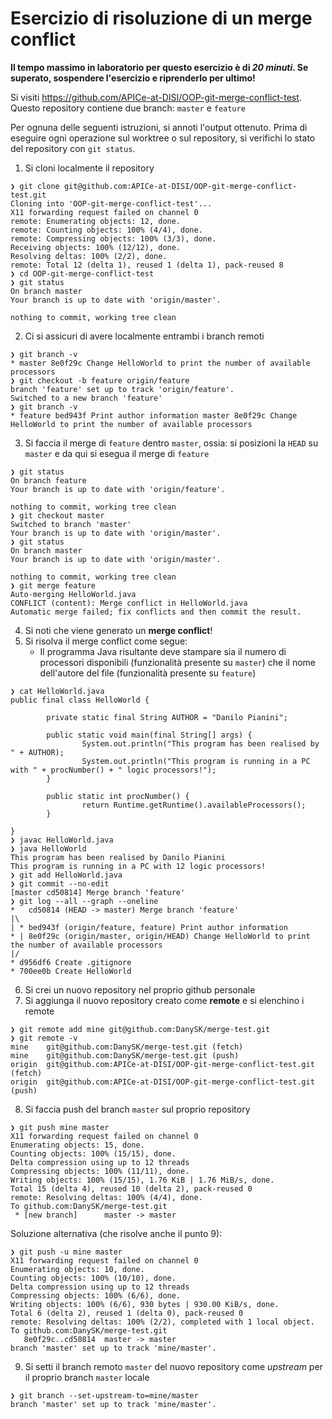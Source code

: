 # Esercizio di risoluzione di un merge conflict

**Il tempo massimo in laboratorio per questo esercizio è di _20 minuti_.
Se superato, sospendere l'esercizio e riprenderlo per ultimo!**

Si visiti https://github.com/APICe-at-DISI/OOP-git-merge-conflict-test.
Questo repository contiene due branch: `master` e `feature`

Per ognuna delle seguenti istruzioni, si annoti l'output ottenuto.
Prima di eseguire ogni operazione sul worktree o sul repository,
si verifichi lo stato del repository con `git status`.

1. Si cloni localmente il repository

```shell
❯ git clone git@github.com:APICe-at-DISI/OOP-git-merge-conflict-test.git
Cloning into 'OOP-git-merge-conflict-test'...
X11 forwarding request failed on channel 0
remote: Enumerating objects: 12, done.
remote: Counting objects: 100% (4/4), done.
remote: Compressing objects: 100% (3/3), done.
Receiving objects: 100% (12/12), done.
Resolving deltas: 100% (2/2), done.
remote: Total 12 (delta 1), reused 1 (delta 1), pack-reused 8
❯ cd OOP-git-merge-conflict-test
❯ git status
On branch master
Your branch is up to date with 'origin/master'.

nothing to commit, working tree clean
```

2. Ci si assicuri di avere localmente entrambi i branch remoti

```shell
❯ git branch -v
* master 8e0f29c Change HelloWorld to print the number of available processors
❯ git checkout -b feature origin/feature
branch 'feature' set up to track 'origin/feature'.
Switched to a new branch 'feature'
❯ git branch -v
* feature bed943f Print author information master 8e0f29c Change HelloWorld to print the number of available processors
```

3. Si faccia il merge di `feature` dentro `master`, ossia: si posizioni la `HEAD` su `master`
   e da qui si esegua il merge di `feature`

```shell
❯ git status
On branch feature
Your branch is up to date with 'origin/feature'.

nothing to commit, working tree clean
❯ git checkout master
Switched to branch 'master'
Your branch is up to date with 'origin/master'.
❯ git status
On branch master
Your branch is up to date with 'origin/master'.

nothing to commit, working tree clean
❯ git merge feature
Auto-merging HelloWorld.java
CONFLICT (content): Merge conflict in HelloWorld.java
Automatic merge failed; fix conflicts and then commit the result.
```

4. Si noti che viene generato un **merge conflict**!
5. Si risolva il merge conflict come segue:
   - Il programma Java risultante deve stampare sia il numero di processori disponibili
     (funzionalità presente su `master`)
     che il nome dell'autore del file
     (funzionalità presente su `feature`)

```shell
❯ cat HelloWorld.java
public final class HelloWorld {

        private static final String AUTHOR = "Danilo Pianini";

        public static void main(final String[] args) {
                System.out.println("This program has been realised by " + AUTHOR);
                System.out.println("This program is running in a PC with " + procNumber() + " logic processors!");
        }

        public static int procNumber() {
                return Runtime.getRuntime().availableProcessors();
        }

}
❯ javac HelloWorld.java
❯ java HelloWorld
This program has been realised by Danilo Pianini
This program is running in a PC with 12 logic processors!
❯ git add HelloWorld.java
❯ git commit --no-edit
[master cd50814] Merge branch 'feature'
❯ git log --all --graph --oneline
*   cd50814 (HEAD -> master) Merge branch 'feature'
|\  
| * bed943f (origin/feature, feature) Print author information
* | 8e0f29c (origin/master, origin/HEAD) Change HelloWorld to print the number of available processors
|/  
* d956df6 Create .gitignore
* 700ee0b Create HelloWorld
```

6. Si crei un nuovo repository nel proprio github personale
7. Si aggiunga il nuovo repository creato come **remote** e si elenchino i remote

```shell
❯ git remote add mine git@github.com:DanySK/merge-test.git
❯ git remote -v
mine    git@github.com:DanySK/merge-test.git (fetch)
mine    git@github.com:DanySK/merge-test.git (push)
origin  git@github.com:APICe-at-DISI/OOP-git-merge-conflict-test.git (fetch)
origin  git@github.com:APICe-at-DISI/OOP-git-merge-conflict-test.git (push)
```

8. Si faccia push del branch `master` sul proprio repository

```shell
❯ git push mine master
X11 forwarding request failed on channel 0
Enumerating objects: 15, done.
Counting objects: 100% (15/15), done.
Delta compression using up to 12 threads
Compressing objects: 100% (11/11), done.
Writing objects: 100% (15/15), 1.76 KiB | 1.76 MiB/s, done.
Total 15 (delta 4), reused 10 (delta 2), pack-reused 0
remote: Resolving deltas: 100% (4/4), done.
To github.com:DanySK/merge-test.git
 * [new branch]      master -> master
```

Soluzione alternativa (che risolve anche il punto 9):
```shell
❯ git push -u mine master
X11 forwarding request failed on channel 0
Enumerating objects: 10, done.
Counting objects: 100% (10/10), done.
Delta compression using up to 12 threads
Compressing objects: 100% (6/6), done.
Writing objects: 100% (6/6), 930 bytes | 930.00 KiB/s, done.
Total 6 (delta 2), reused 1 (delta 0), pack-reused 0
remote: Resolving deltas: 100% (2/2), completed with 1 local object.
To github.com:DanySK/merge-test.git
   8e0f29c..cd50814  master -> master
branch 'master' set up to track 'mine/master'.
```

9. Si setti il branch remoto `master` del nuovo repository come *upstream* per il proprio branch `master` locale

```shell
❯ git branch --set-upstream-to=mine/master
branch 'master' set up to track 'mine/master'.
```
